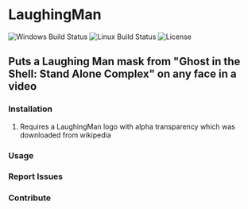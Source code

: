 # LaughingMan

![Windows Build Status](https://github.com/Snowda/LaughingMan/workflows/Windows/badge.svg)
![Linux Build Status](https://github.com/Snowda/LaughingMan/workflows/Linux/badge.svg)
![License](https://img.shields.io/github/license/Snowda/LaughingMan)

## Puts a Laughing Man mask from "Ghost in the Shell: Stand Alone Complex" on any face in a video


### Installation

1. Requires a LaughingMan logo with alpha transparency which was downloaded from wikipedia

### Usage

### Report Issues

### Contribute
